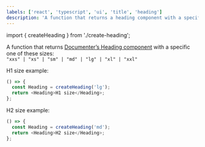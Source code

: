```yaml
---
labels: ['react', 'typescript', 'ui', 'title', 'heading']
description: 'A function that returns a heading component with a specific size'
---
```


import { createHeading } from './create-heading';

A function that returns [Documenter’s Heading component](https://bit.dev/teambit/documenter/ui/heading) with a specific one of these sizes:  
`"xxs" | "xs" | "sm" | "md" | "lg" | "xl" | "xxl"`

H1 size example:

```js live
() => {
  const Heading = createHeading('lg');
  return <Heading>H1 size</Heading>;
};
```

H2 size example:

```js live
() => {
  const Heading = createHeading('md');
  return <Heading>H2 size</Heading>;
};
```
